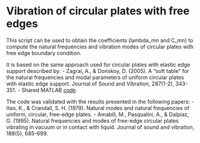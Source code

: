 # Vibration of circular plates with free edges

This script can be used to obtain the coefficients (lambda_mn and C_mn) to compute the natural frequencies and vibration modes of circular plates with free edge boundary condition.

It is based on the same approach used for circular plates with elastic edge support described by:
    - Zagrai, A., & Donskoy, D. (2005). A “soft table” for the natural frequencies and modal parameters of uniform circular plates with elastic edge support. Journal of Sound and Vibration, 287(1-2), 343-351.
    - Shared MATLAB [code](https://se.mathworks.com/matlabcentral/fileexchange/6474-natural-frequencies-of-a-circular-plate)

The code was validated with the results presented in the following papers:
    - Itao, K., & Crandall, S. H. (1979). Natural modes and natural frequencies of uniform, circular, free-edge plates.
    - Amabili, M., Pasqualini, A., & Dalpiaz, G. (1995). Natural frequencies and modes of free-edge circular plates vibrating in vacuum or in contact with liquid. Journal of sound and vibration, 188(5), 685-699.

